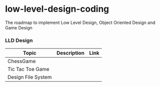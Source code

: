 # low-level-design-coding
The roadmap to implement Low Level Design, Object Oriented Design and Game Design


### LLD Design
| Topic                    | Description                                             | Link                               |
|--------------------------|---------------------------------------------------------|------------------------------------|
| ChessGame                |                                                         |        |
| Tic Tac Toe Game         |                                                         | |
| Design File System       |                                                         |                                     | 



